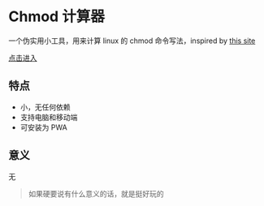 # Chmod 计算器
一个伪实用小工具，用来计算 linux 的 chmod 命令写法，inspired by [this site](https://linuxhandbook.com/chmod-calculator/)

[点击进入]()

## 特点
+ 小，无任何依赖
+ 支持电脑和移动端
+ 可安装为 PWA

## 意义
无

> 如果硬要说有什么意义的话，就是挺好玩的
